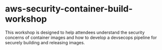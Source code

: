 # aws-security-container-build-workshop
This workshop is designed to help attendees understand the security concerns of container images and how to develop a devsecops pipeline for securely building and releasing images.
